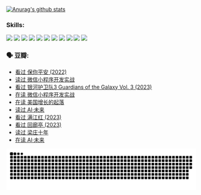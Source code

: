 
[![Anurag's github stats](https://github-readme-stats.vercel.app/api?username=w940853815)](https://github.com/anuraghazra/github-readme-stats)

### Skills:

<code><img height="32" src="https://cdn.jsdelivr.net/npm/simple-icons@v5/icons/python.svg"></code>
<code><img height="32" src="https://cdn.jsdelivr.net/npm/simple-icons@v5/icons/javascript.svg"></code>
<code><img height="32" src="https://cdn.jsdelivr.net/npm/simple-icons@v5/icons/django.svg"></code>
<code><img height="32" src="https://cdn.jsdelivr.net/npm/simple-icons@v5/icons/flask.svg"></code>
<code><img height="32" src="https://cdn.jsdelivr.net/npm/simple-icons@v5/icons/vuetify.svg"></code>
<code><img height="32" src="https://cdn.jsdelivr.net/npm/simple-icons@v5/icons/git.svg"></code>
<code><img height="32" src="https://cdn.jsdelivr.net/npm/simple-icons@v5/icons/docker.svg"></code>
<code><img height="32" src="https://cdn.jsdelivr.net/npm/simple-icons@v5/icons/postgresql.svg"></code>
<code><img height="32" src="https://cdn.jsdelivr.net/npm/simple-icons@v5/icons/elasticsearch.svg"></code>
<code><img height="32" src="https://cdn.jsdelivr.net/npm/simple-icons@v5/icons/macos.svg"></code>
<code><img height="32" src="https://cdn.jsdelivr.net/npm/simple-icons@v5/icons/linux.svg"></code>

### 🗣 豆瓣:

<!-- DOUBAN-ACTIVITIES:START -->
- [看过 保你平安‎ (2022)](https://www.douban.com/people/136069238/status/4239139510/?_i=84376998)
- [读过 微信小程序开发实战](https://www.douban.com/people/136069238/status/4237321528/?_i=84376998)
- [看过 银河护卫队3 Guardians of the Galaxy Vol. 3‎ (2023)](https://www.douban.com/people/136069238/status/4236631849/?_i=84376998)
- [在读 微信小程序开发实战](https://www.douban.com/people/136069238/status/4230177692/?_i=84376998)
- [在读 美国增长的起落](https://www.douban.com/people/136069238/status/4220055912/?_i=84376998)
- [读过 AI·未来](https://www.douban.com/people/136069238/status/4220054171/?_i=84376998)
- [看过 满江红‎ (2023)](https://www.douban.com/people/136069238/status/4219146433/?_i=84376998)
- [看过 回廊亭‎ (2023)](https://www.douban.com/people/136069238/status/4215992758/?_i=84376998)
- [读过 梁庄十年](https://www.douban.com/people/136069238/status/4206664969/?_i=84376998)
- [在读 AI·未来](https://www.douban.com/people/136069238/status/4206653520/?_i=84376998)
<!-- DOUBAN-ACTIVITIES:END -->


![Snake animation](https://raw.githubusercontent.com/w940853815/w940853815/output/github-contribution-grid-snake.svg)

<!--
**w940853815/w940853815** is a ✨ _special_ ✨ repository because its `README.md` (this file) appears on your GitHub profile.

Here are some ideas to get you started:

- 🔭 I’m currently working on ...
- 🌱 I’m currently learning ...
- 👯 I’m looking to collaborate on ...
- 🤔 I’m looking for help with ...
- 💬 Ask me about ...
- 📫 How to reach me: ...
- 😄 Pronouns: ...
- ⚡ Fun fact: ...
-->

